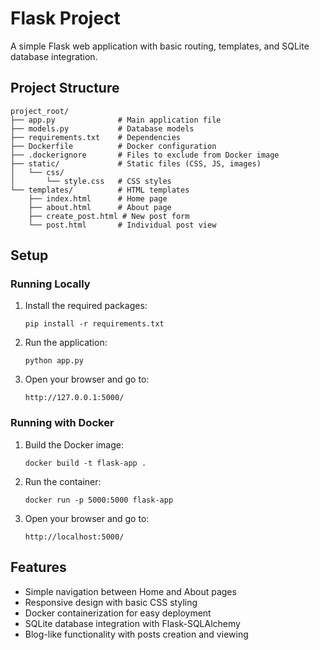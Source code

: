 # Flask Project

A simple Flask web application with basic routing, templates, and SQLite database integration.

## Project Structure
```
project_root/
├── app.py              # Main application file
├── models.py           # Database models
├── requirements.txt    # Dependencies
├── Dockerfile          # Docker configuration
├── .dockerignore       # Files to exclude from Docker image
├── static/             # Static files (CSS, JS, images)
│   └── css/
│       └── style.css   # CSS styles
└── templates/          # HTML templates
    ├── index.html      # Home page
    ├── about.html      # About page
    ├── create_post.html # New post form
    └── post.html       # Individual post view
```

## Setup

### Running Locally

1. Install the required packages:
   ```
   pip install -r requirements.txt
   ```

2. Run the application:
   ```
   python app.py
   ```

3. Open your browser and go to:
   ```
   http://127.0.0.1:5000/
   ```

### Running with Docker

1. Build the Docker image:
   ```
   docker build -t flask-app .
   ```

2. Run the container:
   ```
   docker run -p 5000:5000 flask-app
   ```

3. Open your browser and go to:
   ```
   http://localhost:5000/
   ```

## Features
- Simple navigation between Home and About pages
- Responsive design with basic CSS styling
- Docker containerization for easy deployment
- SQLite database integration with Flask-SQLAlchemy
- Blog-like functionality with posts creation and viewing
